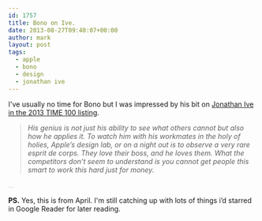 ```yaml
---
id: 1757
title: Bono on Ive.
date: 2013-08-27T09:40:07+00:00
author: mark
layout: post
tags:
  - apple
  - bono
  - design
  - jonathan ive
---
```

I've usually no time for Bono but I was impressed by his bit on [Jonathan Ive in the 2013 TIME 100 listing](http://time100.time.com/2013/04/18/time-100/slide/jonathan-ive/).

> _His genius is not just his ability to see what others cannot but also how he applies it. To watch him with his workmates in the holy of holies, Apple’s design lab, or on a night out is to observe a very rare esprit de corps. They love their boss, and he loves them. What the competitors don’t seem to understand is you cannot get people this smart to work this hard just for money._

<span style="color: #c0c0c0;">&#8230;</span>

**PS.** Yes, this is from April. I'm still catching up with lots of things i&#8217;d starred in Google Reader for later reading.
